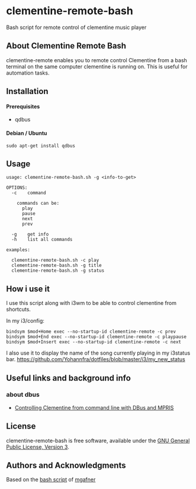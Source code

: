 # clementine-remote-bash
Bash script for remote control of clementine music player

## About Clementine Remote Bash
clementine-remote enables you to remote control Clementine from a bash terminal on the same computer clementine is running on. This is useful for automation tasks.

## Installation
#### Prerequisites
   * qdbus

#### Debian / Ubuntu
```
sudo apt-get install qdbus
```

## Usage
```
usage: clementine-remote-bash.sh -g <info-to-get>

OPTIONS:
  -c    command

    commands can be:
      play
      pause
      next
      prev

  -g    get info
  -h    list all commands

examples:

  clementine-remote-bash.sh -c play
  clementine-remote-bash.sh -g title
  clementine-remote-bash.sh -g status
```

## How i use it
I use this script along with i3wm to be able to control clementine from shortcuts.

In my i3/config:
```
bindsym $mod+Home exec --no-startup-id clementine-remote -c prev
bindsym $mod+End exec --no-startup-id clementine-remote -c playpause
bindsym $mod+Insert exec --no-startup-id clementine-remote -c next
```

I also use it to display the name of the song currently playing in my i3status bar.
https://github.com/Yohannfra/dotfiles/blob/master/i3/my_new_status


## Useful links and background info
### about dbus
   * [Controlling Clementine from command line with DBus and MPRIS](https://github.com/clementine-player/Clementine/wiki/Controlling-Clementine-from-the-commandline-with-DBus-and-MPRIS)


## License
clementine-remote-bash is free software, available under the [GNU General Public License, Version 3](http://www.gnu.org/licenses/gpl.html).

## Authors and Acknowledgments
Based on the [bash script](https://github.com/mgafner/clementine-remote-bash/blob/master/clementine-remote-bash.sh) of [mgafner](https://github.com/mgafner)

